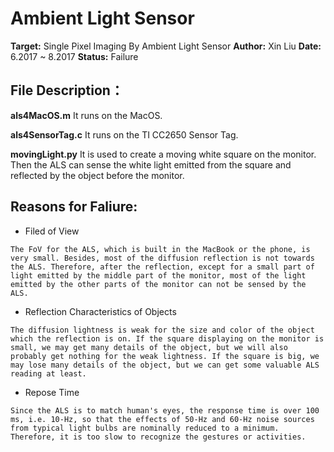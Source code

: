 # Ambient Light Sensor
**Target:** Single Pixel Imaging By Ambient Light Sensor
**Author:** Xin Liu
**Date:** 6.2017 ~ 8.2017
**Status:** Failure

## File Description：
**als4MacOS.m**
It runs on the MacOS. 

**als4SensorTag.c**
It runs on the TI CC2650 Sensor Tag.

**movingLight.py**
It is used to create a moving white square on the monitor. Then the ALS can sense the white light emitted from the square and reflected by the object before the monitor.   

##  Reasons for Faliure:
* Filed of View

```
The FoV for the ALS, which is built in the MacBook or the phone, is very small. Besides, most of the diffusion reflection is not towards the ALS. Therefore, after the reflection, except for a small part of light emitted by the middle part of the monitor, most of the light emitted by the other parts of the monitor can not be sensed by the ALS.  
```
* Reflection Characteristics of Objects

```
The diffusion lightness is weak for the size and color of the object which the reflection is on. If the square displaying on the monitor is small, we may get many details of the object, but we will also probably get nothing for the weak lightness. If the square is big, we may lose many details of the object, but we can get some valuable ALS reading at least.
```

* Repose Time

```
Since the ALS is to match human's eyes, the response time is over 100 ms, i.e. 10-Hz, so that the effects of 50-Hz and 60-Hz noise sources from typical light bulbs are nominally reduced to a minimum. Therefore, it is too slow to recognize the gestures or activities. 
```





